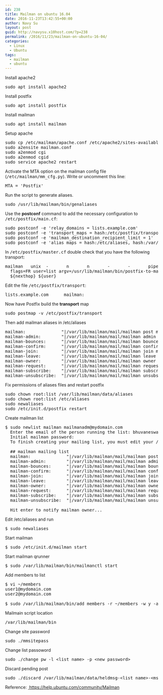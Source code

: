 ```yaml
---
id: 238
title: Mailman on ubuntu 16.04
date: 2016-11-23T13:42:55+00:00
author: Navy Su
layout: post
guid: http://navysu.x10host.com/?p=238
permalink: /2016/11/23/mailman-on-ubuntu-16-04/
categories:
  - Linux
  - Ubuntu
tags:
  - mailman
  - ubuntu
---
```

Install apache2

<pre class="prettyprint">sudo apt install apache2</pre>

Install postfix

<pre class="prettyprint">sudo apt install postfix</pre>

Install mailman

<pre class="prettyprint">sudo apt install mailman</pre>

Setup apache

<pre class="prettyprint">sudo cp /etc/mailman/apache.conf /etc/apache2/sites-available/mailman.conf
sudo a2ensite mailman.conf
sudo a2enmod cgi
sudo a2enmod cgid
sudo service apache2 restart</pre>

Activate the MTA option on the mailman config file (<tt>/etc/mailman/mm_cfg.py</tt>). Write or uncomment this line: <!--?prettify linenums=true?-->

<pre class="prettyprint">MTA = 'Postfix'</pre>

Run the script to generate aliases.

<pre class="prettyprint">sudo /usr/lib/mailman/bin/genaliases</pre>

Use the **postconf** command to add the necessary configuration to <tt>/etc/postfix/main.cf</tt>:

<pre class="prettyprint">sudo postconf -e 'relay_domains = lists.example.com'
sudo postconf -e 'transport_maps = hash:/etc/postfix/transport'
sudo postconf -e 'mailman_destination_recipient_limit = 1'
sudo postconf -e 'alias_maps = hash:/etc/aliases, hash:/var/lib/mailman/data/aliases'</pre>

In <tt>/etc/postfix/master.cf</tt> double check that you have the following transport:

<pre class="prettyprint">mailman   unix  -       n       n       -       -       pipe
  flags=FR user=list argv=/usr/lib/mailman/bin/postfix-to-mailman.py
  ${nexthop} ${user}</pre>

Edit the file <tt>/etc/postfix/transport</tt>:

<pre class="prettyprint">lists.example.com      mailman:</pre>

Now have Postfix build the **transport** map

<pre class="prettyprint">sudo postmap -v /etc/postfix/transport</pre>

Then add mailman aliases in /etc/aliases

<pre class="prettyprint">mailman:              "|/var/lib/mailman/mail/mailman post mailman"
mailman-admin:        "|/var/lib/mailman/mail/mailman admin mailman"
mailman-bounces:      "|/var/lib/mailman/mail/mailman bounces mailman"
mailman-confirm:      "|/var/lib/mailman/mail/mailman confirm mailman"
mailman-join:         "|/var/lib/mailman/mail/mailman join mailman"
mailman-leave:        "|/var/lib/mailman/mail/mailman leave mailman"
mailman-owner:        "|/var/lib/mailman/mail/mailman owner mailman"
mailman-request:      "|/var/lib/mailman/mail/mailman request mailman"
mailman-subscribe:    "|/var/lib/mailman/mail/mailman subscribe mailman"
mailman-unsubscribe:  "|/var/lib/mailman/mail/mailman unsubscribe mailman"</pre>

Fix permissions of aliases files and restart postfix

<pre class="prettyprint">sudo chown root:list /var/lib/mailman/data/aliases
sudo chown root:list /etc/aliases
sudo newaliases
sudo /etc/init.d/postfix restart
</pre>

Create mailman list

<pre class="prettyprint">$ sudo newlist mailman mailmanadm@mydomain.com
  Enter the email of the person running the list: bhuvaneswaran at NOSPAM gmail.com
  Initial mailman password:
  To finish creating your mailing list, you must edit your /etc/aliases (orequivalent) file by adding the following lines, and possibly running the `newaliases' program:

  ## mailman mailing list
  mailman:              "|/var/lib/mailman/mail/mailman post mailman"
  mailman-admin:        "|/var/lib/mailman/mail/mailman admin mailman"
  mailman-bounces:      "|/var/lib/mailman/mail/mailman bounces mailman"
  mailman-confirm:      "|/var/lib/mailman/mail/mailman confirm mailman"
  mailman-join:         "|/var/lib/mailman/mail/mailman join mailman"
  mailman-leave:        "|/var/lib/mailman/mail/mailman leave mailman"
  mailman-owner:        "|/var/lib/mailman/mail/mailman owner mailman"
  mailman-request:      "|/var/lib/mailman/mail/mailman request mailman"
  mailman-subscribe:    "|/var/lib/mailman/mail/mailman subscribe mailman"
  mailman-unsubscribe:  "|/var/lib/mailman/mail/mailman unsubscribe mailman"

  Hit enter to notify mailman owner...</pre>

Edit /etc/aliases and run<!--?prettify linenums=true?-->

<pre class="prettyprint">$ sudo newaliases</pre>

Start mailman

<pre class="prettyprint">$ sudo /etc/init.d/mailman start</pre>

Start mailman qrunner

<pre class="prettyprint">$ sudo /var/lib/mailman/bin/mailmanctl start</pre>

Add members to list

<pre class="prettyprint">$ vi ~/members
user1@mydomain.com
user2@mydomain.com

$ sudo /var/lib/mailman/bin/add_members -r ~/members -w y -a y mailman</pre>

Mailmain script location<!--?prettify linenums=true?-->

<pre class="prettyprint">/var/lib/mailman/bin</pre>

Change site password

<pre class="prettyprint">sudo ./mmsitepass</pre>

Change list passoword

<pre class="prettyprint">sudo ./change_pw -l &lt;list name&gt; -p &lt;new password&gt;</pre>

Discard pending post

<pre class="prettyprint">sudo ./discard /var/lib/mailman/data/heldmsg-&lt;list name&gt;-&lt;msg number&gt;.pck</pre>

Reference: <a href="https://help.ubuntu.com/community/Mailman" target="_blank"> https://help.ubuntu.com/community/Mailman</a>